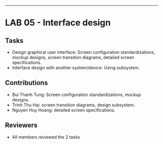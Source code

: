 
---

# LAB 05 - Interface design
## Tasks
* Design graphical user interface: Screen configuration standardizations, mockup designs, screen transition diagrams, detailed screen specifications.
* Interface design with another system/device: Using subsystem.

## Contributions
* Bui Thanh Tung: Screen configuration standardizations, mockup designs.
* Trinh Thu Hai: screen transition diagrams, design subsystem.
* Nguyen Huy Hoang: detailed screen specifications.

## Reviewers
  * All members reviewed the 2 tasks
